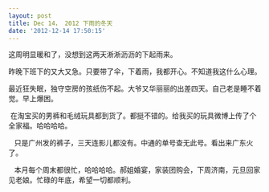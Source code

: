 ```yaml
---
layout: post
title: Dec 14， 2012 下雨的冬天
date: '2012-12-14 17:50:15'
---
```



这周明显暖和了，没想到这两天淅淅沥沥的下起雨来。

昨晚下班下的又大又急。只要带了伞，下着雨，我都开心。不知道我这什么心理。

最近狂失眠，独守空房的孩纸伤不起。大爷又华丽丽的出差四天。自己老是睡不着觉。早上爆困。

 在淘宝买的男裤和毛绒玩具都到货了。都挺不错的。给我买的玩具微博上传了个全家福。哈哈哈哈。

   只是广州发的裤子，三天连影儿都没有。中通的单号查无此号。看出来广东火了。

   本月每个周末都很忙，哈哈哈哈。郝姐婚宴，家装团购会，下周济南，元旦回家见老娘。忙碌的年底，希望一切都顺利。


